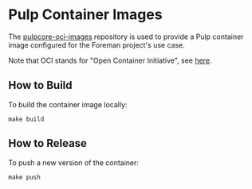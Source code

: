 # Pulp Container Images

The [pulpcore-oci-images](https://github.com/theforeman/pulpcore-oci-images) repository is used to provide a Pulp container image configured for the Foreman project's use case.

Note that OCI stands for "Open Container Initiative", see [here](https://opencontainers.org/).

## How to Build

To build the container image locally:

```
make build
```

## How to Release

To push a new version of the container:

```
make push
```
